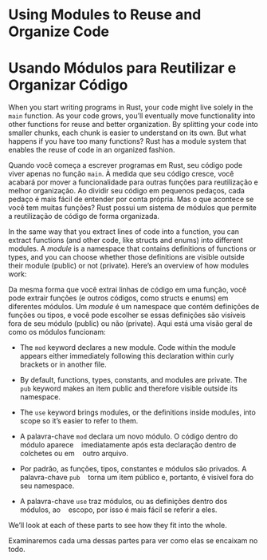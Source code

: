 # Using Modules to Reuse and Organize Code
# Usando Módulos para Reutilizar e Organizar Código

When you start writing programs in Rust, your code might live solely in the
`main` function. As your code grows, you’ll eventually move functionality into
other functions for reuse and better organization. By splitting your code into
smaller chunks, each chunk is easier to understand on its own. But what happens
if you have too many functions? Rust has a module system that enables the reuse
of code in an organized fashion.

Quando você começa a escrever programas em Rust, seu código pode viver apenas no
função `main`. À medida que seu código cresce, você acabará por mover a funcionalidade para
outras funções para reutilização e melhor organização. Ao dividir seu código em
pequenos pedaços, cada pedaço é mais fácil de entender por conta própria. Mas o que acontece
se você tem muitas funções? Rust possui um sistema de módulos que permite a reutilização
de código de forma organizada.

In the same way that you extract lines of code into a function, you can extract
functions (and other code, like structs and enums) into different modules. A
*module* is a namespace that contains definitions of functions or types, and
you can choose whether those definitions are visible outside their module
(public) or not (private). Here’s an overview of how modules work:

Da mesma forma que você extrai linhas de código em uma função, você pode extrair
funções (e outros códigos, como structs e enums) em diferentes módulos. Um
*module* é um namespace que contém definições de funções ou tipos, e
você pode escolher se essas definições são visíveis fora de seu módulo
(public) ou não (private). Aqui está uma visão geral de como os módulos funcionam:

* The `mod` keyword declares a new module. Code within the module appears
  either immediately following this declaration within curly brackets or in
  another file.
* By default, functions, types, constants, and modules are private. The `pub`
  keyword makes an item public and therefore visible outside its namespace.
* The `use` keyword brings modules, or the definitions inside modules, into
  scope so it’s easier to refer to them.

* A palavra-chave `mod` declara um novo módulo. O código dentro do módulo aparece
   imediatamente após esta declaração dentro de colchetes ou em
   outro arquivo.
* Por padrão, as funções, tipos, constantes e módulos são privados. A palavra-chave `pub`
    torna um item público e, portanto, é visível fora do seu namespace.
* A palavra-chave `use` traz módulos, ou as definições dentro dos módulos, ao
   escopo, por isso é mais fácil se referir a eles.

We’ll look at each of these parts to see how they fit into the whole.

Examinaremos cada uma dessas partes para ver como elas se encaixam no todo.
